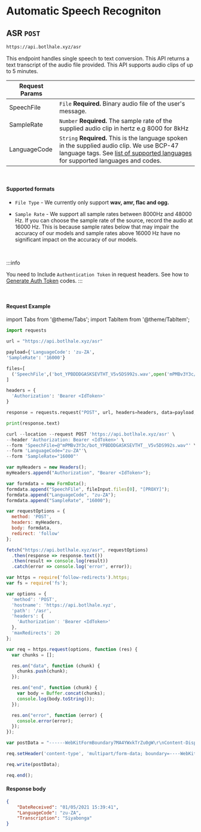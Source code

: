 # Automatic Speech Recogniton
## ASR `POST`

```bash
https://api.botlhale.xyz/asr
```
This endpoint handles single speech to text conversion. This API returns a text transcript of the audio file provided. This API supports audio clips of up to 5 minutes.

Request Params | |
| ------------- | ------------- |
| SpeechFile  | `File` **Required.** Binary audio file of the user's message.| 
| SampleRate  | `Number` **Required.** The sample rate of the supplied audio clip in hertz e.g 8000 for 8kHz|
| LanguageCode  | `String` **Required.** This is the language spoken in the supplied audio clip. We use BCP-47 language tags. See [list of supported languages](../2%20-%20Languages.md) for supported languages and codes. |

<br />

#### Supported formats
* `File Type` - We currently only support **wav, amr, flac and ogg.**

* `Sample Rate` - We support all sample rates between 8000Hz and 48000 Hz. If you can choose the sample rate of the source, record the audio at 16000 Hz. This is because sample rates below that may impair the accuracy of our models and sample rates above 16000 Hz have no significant impact on the accuracy of our models.  

<br />

:::info

You need to Include `Authentication Token` in request headers. See how to 
[Generate Auth Token](../../1%20-%20Authentication.md#generate-a-bearer-token-post)
 codes.
:::


<br />

#### Request Example

import Tabs from '@theme/Tabs';
import TabItem from '@theme/TabItem';

<Tabs>
<TabItem value="py" label="Python">

```py
import requests

url = "https://api.botlhale.xyz/asr"

payload={'LanguageCode': 'zu-ZA',
'SampleRate': '16000'}

files=[
  ('SpeechFile',('bot_YPBDDDGASKSEVTHT_V5v5DS992s.wav',open('mPMBv3Y3c/bot_YPBDDDGASKSEVTHT__V5v5DS992s.wav','rb'),'audio/wav'))
]

headers = {
  'Authorization': 'Bearer <IdToken>'
}

response = requests.request("POST", url, headers=headers, data=payload, files=files)

print(response.text)
```

</TabItem>
<TabItem value="bash" label="Bash" default>

```js 
curl --location --request POST 'https://api.botlhale.xyz/asr' \
--header 'Authorization: Bearer <IdToken>' \
--form 'SpeechFile=@"mPMBv3Y3c/bot_YPBDDDGASKSEVTHT__V5v5DS992s.wav"' \
--form 'LanguageCode="zu-ZA"'\
--form 'SampleRate="16000"'
```

</TabItem>
<TabItem value="js" label="JavaScript">

```js
var myHeaders = new Headers();
myHeaders.append("Authorization", "Bearer <IdToken>");

var formdata = new FormData();
formdata.append("SpeechFile", fileInput.files[0], "[PROXY]");
formdata.append("LanguageCode", "zu-ZA");
formdata.append("SampleRate", "16000");

var requestOptions = {
  method: 'POST',
  headers: myHeaders,
  body: formdata,
  redirect: 'follow'
};

fetch("https://api.botlhale.xyz/asr", requestOptions)
  .then(response => response.text())
  .then(result => console.log(result))
  .catch(error => console.log('error', error));
```

</TabItem>
<TabItem value="nodejs" label="Node JS - Native">

```js
var https = require('follow-redirects').https;
var fs = require('fs');

var options = {
  'method': 'POST',
  'hostname': 'https://api.botlhale.xyz',
  'path': '/asr',
  'headers': {
    'Authorization': 'Bearer <IdToken>'
  },
  'maxRedirects': 20
};

var req = https.request(options, function (res) {
  var chunks = [];

  res.on("data", function (chunk) {
    chunks.push(chunk);
  });

  res.on("end", function (chunk) {
    var body = Buffer.concat(chunks);
    console.log(body.toString());
  });

  res.on("error", function (error) {
    console.error(error);
  });
});

var postData = "------WebKitFormBoundary7MA4YWxkTrZu0gW\r\nContent-Disposition: form-data; name=\"LanguageCode\"\r\n\r\nzu-ZA\r\n------WebKitFormBoundary7MA4YWxkTrZu0gW\r\nContent-Disposition: form-data; name=\"SpeechFile\"; filename=\"[PROXY]\"\r\nContent-Type: \"{Insert_File_Content_Type}\"\r\n\r\n" + fs.readFileSync('VPIoG_uMJ/bot_YPBDDDGASKSEVTHT__V5v5DS992s.wav') + "\r\n------WebKitFormBoundary7MA4YWxkTrZu0gW\r\nContent-Disposition: form-data; name=\"SampleRate\"\r\n\r\n16000\r\n------WebKitFormBoundary7MA4YWxkTrZu0gW--";

req.setHeader('content-type', 'multipart/form-data; boundary=----WebKitFormBoundary7MA4YWxkTrZu0gW');

req.write(postData);

req.end();
```

</TabItem>
</Tabs>


#### Response body
```json
{
    "DateReceived": "01/05/2021 15:39:41",
    "LanguageCode": "zu-ZA",
    "Transcription": "Siyabonga"
}
```

